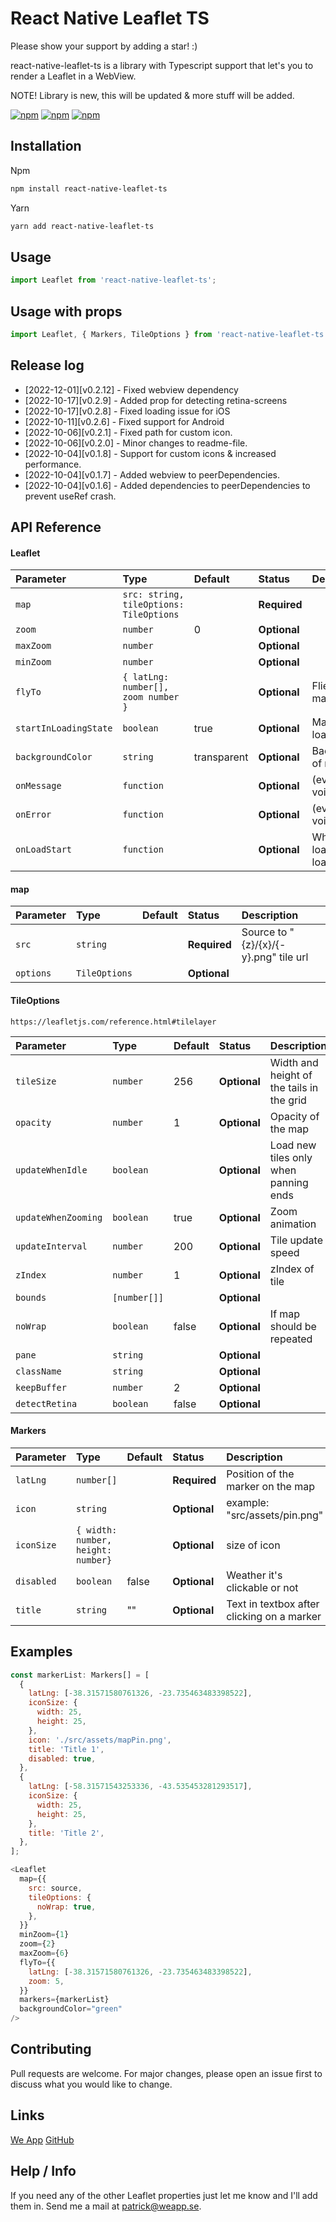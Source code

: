 # React Native Leaflet TS

Please show your support by adding a star! :)

react-native-leaflet-ts is a library with Typescript support that let's you to render a Leaflet in a WebView.

NOTE! Library is new, this will be updated & more stuff will be added.

[![npm](https://img.shields.io/npm/v/react-native-leaflet-ts.svg)](https://www.npmjs.com/package/react-native-leaflet-ts)
[![npm](https://img.shields.io/npm/dm/react-native-leaflet-ts.svg)](https://www.npmjs.com/package/react-native-leaflet-ts)
[![npm](https://img.shields.io/npm/dt/react-native-leaflet-ts.svg)](https://www.npmjs.com/package/react-native-leaflet-ts)

## Installation

Npm

```bash
npm install react-native-leaflet-ts
```

Yarn

```bash
yarn add react-native-leaflet-ts
```

## Usage

```javascript
import Leaflet from 'react-native-leaflet-ts';
```

## Usage with props

```javascript
import Leaflet, { Markers, TileOptions } from 'react-native-leaflet-ts';
```

## Release log

- [2022-12-01][v0.2.12] - Fixed webview dependency
- [2022-10-17][v0.2.9] - Added prop for detecting retina-screens
- [2022-10-17][v0.2.8] - Fixed loading issue for iOS
- [2022-10-11][v0.2.6] - Fixed support for Android
- [2022-10-06][v0.2.1] - Fixed path for custom icon.
- [2022-10-06][v0.2.0] - Minor changes to readme-file.
- [2022-10-04][v0.1.8] - Support for custom icons & increased performance.
- [2022-10-04][v0.1.7] - Added webview to peerDependencies.
- [2022-10-04][v0.1.6] - Added dependencies to peerDependencies to prevent useRef crash.

## API Reference

#### Leaflet

| Parameter             | Type                                    | Default     | Status       | Description                       |
| :-------------------- | :-------------------------------------- | :---------- | :----------- | :-------------------------------- |
| `map`                 | `src: string, tileOptions: TileOptions` |             | **Required** |                                   |
| `zoom`                | `number`                                | 0           | **Optional** |                                   |
| `maxZoom`             | `number`                                |             | **Optional** |                                   |
| `minZoom`             | `number`                                |             | **Optional** |                                   |
| `flyTo`               | `{ latLng: number[], zoom number }`     |             | **Optional** | Flies to a specific marker        |
| `startInLoadingState` | `boolean`                               | true        | **Optional** | Map starts in loading state       |
| `backgroundColor`     | `string`                                | transparent | **Optional** | BackgroundColor of map            |
| `onMessage`           | `function`                              |             | **Optional** | (event: any) => void;             |
| `onError`             | `function`                              |             | **Optional** | (event: any) => void              |
| `onLoadStart`         | `function`                              |             | **Optional** | When webview loads starts loading |

#### map

| Parameter | Type          | Default | Status       | Description                           |
| :-------- | :------------ | :------ | :----------- | :------------------------------------ |
| `src`     | `string`      |         | **Required** | Source to "{z}/{x}/{-y}.png" tile url |
| `options` | `TileOptions` |         | **Optional** |                                       |

#### TileOptions

`https://leafletjs.com/reference.html#tilelayer`

| Parameter           | Type         | Default | Status       | Description                               |
| :------------------ | :----------- | :------ | :----------- | :---------------------------------------- |
| `tileSize`          | `number`     | 256     | **Optional** | Width and height of the tails in the grid |
| `opacity`           | `number`     | 1       | **Optional** | Opacity of the map                        |
| `updateWhenIdle`    | `boolean`    |         | **Optional** | Load new tiles only when panning ends     |
| `updateWhenZooming` | `boolean`    | true    | **Optional** | Zoom animation                            |
| `updateInterval`    | `number`     | 200     | **Optional** | Tile update speed                         |
| `zIndex`            | `number`     | 1       | **Optional** | zIndex of tile                            |
| `bounds`            | `[number[]]` |         | **Optional** |                                           |
| `noWrap`            | `boolean`    | false   | **Optional** | If map should be repeated                 |
| `pane`              | `string`     |         | **Optional** |                                           |
| `className`         | `string`     |         | **Optional** |                                           |
| `keepBuffer`        | `number`     | 2       | **Optional** |                                           |
| `detectRetina`      | `boolean`    | false   | **Optional** |                                           |

#### Markers

| Parameter  | Type                               | Default | Status       | Description                                |
| :--------- | :--------------------------------- | :------ | :----------- | :----------------------------------------- |
| `latLng`   | `number[]`                         |         | **Required** | Position of the marker on the map          |
| `icon`     | `string`                           |         | **Optional** | example: "src/assets/pin.png"              |
| `iconSize` | `{ width: number, height: number}` |         | **Optional** | size of icon                               |
| `disabled` | `boolean`                          | false   | **Optional** | Weather it's clickable or not              |
| `title`    | `string`                           | ""      | **Optional** | Text in textbox after clicking on a marker |

## Examples

```javascript
const markerList: Markers[] = [
  {
    latLng: [-38.31571580761326, -23.735463483398522],
    iconSize: {
      width: 25,
      height: 25,
    },
    icon: './src/assets/mapPin.png',
    title: 'Title 1',
    disabled: true,
  },
  {
    latLng: [-58.31571543253336, -43.535453281293517],
    iconSize: {
      width: 25,
      height: 25,
    },
    title: 'Title 2',
  },
];
```

```javascript
<Leaflet
  map={{
    src: source,
    tileOptions: {
      noWrap: true,
    },
  }}
  minZoom={1}
  zoom={2}
  maxZoom={6}
  flyTo={{
    latLng: [-38.31571580761326, -23.735463483398522],
    zoom: 5,
  }}
  markers={markerList}
  backgroundColor="green"
/>
```

## Contributing

Pull requests are welcome. For major changes, please open an issue first to discuss what you would like to change.

## Links

[We App](https://www.weapp.se/)
[GitHub](https://github.com/putteabrahamsson/react-native-leaflet-ts)

## Help / Info

If you need any of the other Leaflet properties just let me know and I'll add them in.
Send me a mail at patrick@weapp.se.
